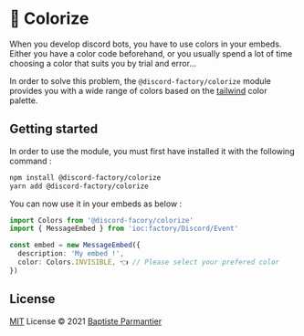 # 🎨 Colorize
When you develop discord bots, you have to use colors in your embeds. Either you have a color code beforehand, or you usually spend a lot of time choosing a color that suits you by trial and error...

In order to solve this problem, the `@discord-factory/colorize` module provides you with a wide range of colors based on the [tailwind](https://tailwindcss.com/docs/customizing-colors) color palette.

## Getting started
In order to use the module, you must first have installed it with the following command :
```bash
npm install @discord-factory/colorize
yarn add @discord-factory/colorize
```

You can now use it in your embeds as below :
```ts
import Colors from '@discord-facory/colorize'
import { MessageEmbed } from 'ioc:factory/Discord/Event'

const embed = new MessageEmbed({
  description: 'My embed !',
  color: Colors.INVISIBLE, 👈 // Please select your prefered color
})
```

## License
[MIT](./LICENSE) License © 2021 [Baptiste Parmantier](https://github.com/LeadcodeDev)
